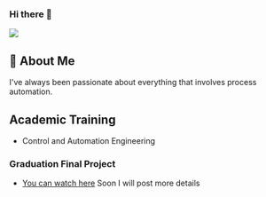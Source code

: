 ### Hi there 👋

  <a href="https://www.linkedin.com/in/apolo-ferreira-santos-1860a6b6/" target="_blank"><img src="https://img.shields.io/badge/-LinkedIn-%230077B5?style=for-the-badge&logo=linkedin&logoColor=white" target="_blank"></a> 

## 🚀 About Me
I've always been passionate about everything that 
involves process automation. 


## Academic Training

* Control and Automation Engineering


### Graduation Final Project
* [You can watch here](https://youtu.be/veMcoGOxjFM)
Soon I will post more details
